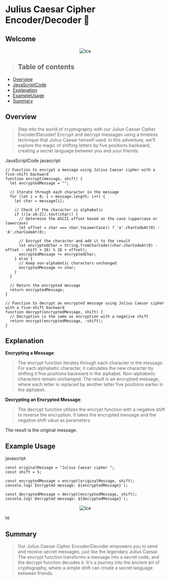 # Julius Caesar Cipher Encoder/Decoder   🌟

## Welcome

<p align="center" width="100%">
  <img src="https://github.com/EnebeliEmmanuel/MyGuildAuditReports.md/assets/58889001/4b95ee36-93e8-4922-9693-6572f8c0dcab" alt="Ice"/>
</p>

> ## Table of contents
* [Overview](#overview)
* [JavaScriptCode](#JavaScriptCode)
* [Explanation](#Explanation)
* [ExampleUsage](#ExampleUsage)
* [Summary](#Summary)

## Overview
> Step into the world of cryptography with our Julius Caesar Cipher Encoder/Decoder! Encrypt and decrypt messages using a timeless technique that Julius Caesar himself used. In this adventure, we'll explore the magic of shifting letters by five positions backward, creating a secret language between you and your friends.

JavaScriptCode
javascript
```
// Function to encrypt a message using Julius Caesar cipher with a five-shift backward
function encrypt(message, shift) {
  let encryptedMessage = "";

  // Iterate through each character in the message
  for (let i = 0; i < message.length; i++) {
    let char = message[i];

    // Check if the character is alphabetic
    if (/[a-zA-Z]/.test(char)) {
      // Determine the ASCII offset based on the case (uppercase or lowercase)
      let offset = char === char.toLowerCase() ? 'a'.charCodeAt(0) : 'A'.charCodeAt(0);

      // Encrypt the character and add it to the result
      let encryptedChar = String.fromCharCode((char.charCodeAt(0) - offset - shift + 26) % 26 + offset);
      encryptedMessage += encryptedChar;
    } else {
      // Keep non-alphabetic characters unchanged
      encryptedMessage += char;
    }
  }

  // Return the encrypted message
  return encryptedMessage;
}

// Function to decrypt an encrypted message using Julius Caesar cipher with a five-shift backward
function decrypt(encryptedMessage, shift) {
  // Decryption is the same as encryption with a negative shift
  return encrypt(encryptedMessage, -shift);
}
```
## Explanation
**Encrypting a Message**:

> The encrypt function iterates through each character in the message.
> For each alphabetic character, it calculates the new character by shifting it five positions backward in the alphabet. Non-alphabetic characters remain unchanged.
> The result is an encrypted message, where each letter is replaced by another letter five positions earlier in the alphabet.

**Decrypting an Encrypted Message**:

> The decrypt function utilizes the encrypt function with a negative shift to reverse the encryption.
> It takes the encrypted message and the negative shift value as parameters.

The result is the original message.

## Example Usage
javascript
```
const originalMessage = "Julius Caesar cipher ";
const shift = 5;

const encryptedMessage = encrypt(originalMessage, shift);
console.log(`Encrypted message: ${encryptedMessage}`);

const decryptedMessage = decrypt(encryptedMessage, shift);
console.log(`Decrypted message: ${decryptedMessage}`);
```

<p align="center" width="100%">
  <img src="https://github.com/EnebeliEmmanuel/MyGuildAuditReports.md/assets/58889001/686a95df-25be-4b63-a4b3-6282d116aebf" alt="Ice"/>
</p>
ht


## Summary
> Our Julius Caesar Cipher Encoder/Decoder empowers you to send and receive secret messages, just like the legendary Julius Caesar. The encrypt function transforms a message into a secret code, and the decrypt function decodes it. It's a journey into the ancient art of cryptography, where a simple shift can create a secret language between friends.
